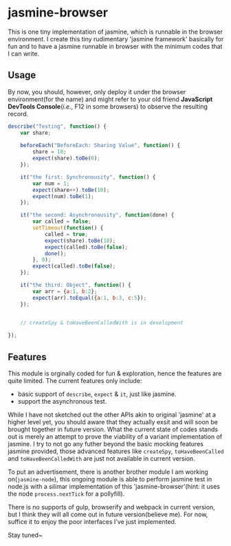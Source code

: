 # jasmine-browser

This is one tiny implementation of jasmine, which is runnable in the browser environment. I create this tiny rudimentary 'jasmine framework' basically for fun and to have a jasmine runnable in browser with the minimum codes that I can write.


## Usage
By now, you should, however, only deploy it under the browser environment(for the name) and might refer to your old friend **JavaScript DevTools Console**(*i.e.*, F12 in some browsers) to observe the resulting record.


```js
describe("Testing", function() {
	var share;
	
	beforeEach("BeforeEach: Sharing Value", function() {
		share = 18;
		expect(share).toBe(0);
	});

	it("the first: Synchronousity", function() {
		var num = 1;
		expect(share++).toBe(18);
		expect(num).toBe(1);
	});

	it("the second: Asynchronousity", function(done) {
		var called = false;
		setTimeout(function() {
			called = true;
			expect(share).toBe(18);
			expect(called).toBe(false);
			done();
		}, 0);
		expect(called).toBe(false);
	});

	it("the third: Object", function() {
		var arr = {a:1, b:2};
		expect(arr).toEqual({a:1, b:3, c:5});
	});
	

	// createSpy & toHaveBeenCalledWith is in development

});
```


## Features
This module is orginally coded for fun & exploration, hence the features are quite limited. The current features only include: 

- basic support of `describe`, `expect` & `it`, just like jasmine. 
- support the asynchronous test.


While I have not sketched out the other APIs akin to original 'jasmine' at a higher level yet, you should aware that they actually exsit and will soon be brought together in future version. What the current state of codes stands out is merely an attempt to prove the viability of a variant implementation of jasmine. I try to not go any futher beyond the basic mocking features jasmine provided, those advanced features like `createSpy`, `toHaveBeenCalled` and `toHaveBeenCalledWith` are just not available in current version. 

To put an advertisement, there is another brother module I am working on(`jasmine-node`), this ongoing module is able to perform jasmine test in node.js with a silimar implementation of this 'jasmine-browser'(hint: it uses the node `process.nextTick` for a pollyfill). 

There is no supports of gulp, browserify and webpack in current version, but I think they will all come out in future version(believe me). For now, suffice it to enjoy the poor interfaces I've just implemented. 

Stay tuned~

